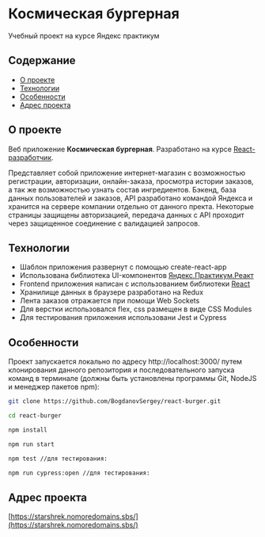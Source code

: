 # **Космическая бургерная**

Учебный проект на курсе Яндекс практикум

## Содержание

- [О проекте](#О-проекте)
- [Технологии](#Технологии)
- [Особенности](#Особенности)
- [Адрес проекта](#Адрес-проекта)

## О проекте

Веб приложение **Космическая бургерная**. Разработано на курсе [React-разработчик](https://praktikum.yandex.ru/react/).

Представляет собой приложение интернет-магазин с возможностью регистрации, авторизации, онлайн-заказа, просмотра истории заказов, а так же возможностью узнать состав ингредиентов.
Бэкенд, база данных пользователей и заказов, API разработано командой Яндекса и хранится на сервере компании отдельно от данного пректа.
Некоторые страницы защищены авторизацией, передача данных с API проходит через защищенное соединение с валидацией запросов.

## Технологии

- Шаблон приложения развернут с помощью create-react-app
- Использована библиотека UI-компонентов [Яндекс.Практикум.Реакт](https://github.com/yandex-praktikum/react-developer-burger-ui-components)
- Frontend приложения написан с использованием библиотеки [React](https://reactjs.org/)
- Хранилище данных в браузере разработано на Redux
- Лента заказов отражается при помощи Web Sockets
- Для верстки использовался flex, css размещен в виде CSS Modules
- Для тестирования приложения использовани Jest и Cypress

## Особенности

Проект запускается локально по адресу http://localhost:3000/ путем клонирования данного репозитория и
последовательного запуска команд в терминале (должны быть установлены программы Git, NodeJS и менеджер пакетов npm):

```bash
git clone https://github.com/BogdanovSergey/react-burger.git

cd react-burger

npm install

npm run start

npm test //для тестирования:

npm run cypress:open //для тестирования:
```

## Адрес проекта

[https://starshrek.nomoredomains.sbs/](https://starshrek.nomoredomains.sbs/)
